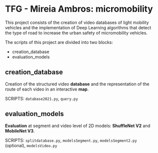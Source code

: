 TFG - Mireia Ambros: micromobility
===================================================
This project consists of the creation of video databases of light mobility vehicles and the implementation of Deep Learning algorithms that detect the type of road to increase the urban safety of micromobility vehicles.  

The scripts of this project are divided into two blocks:
* creation_database
* evaluation_models

creation_database
-------
Creation of the structured video **database** and the representation of the route of each video in an interactive **map**.

SCRIPTS: `database2021.py`, `query.py`

evaluation_models
-------
**Evaluation** at segment and video level of 2D models: **ShuffleNet V2** and **MobileNet V3**.

SCRIPTS: `splitdatabase.py`, `modelsSegment.py`, `modelsSegment2.py` (optional), `modelsVideo.py` 